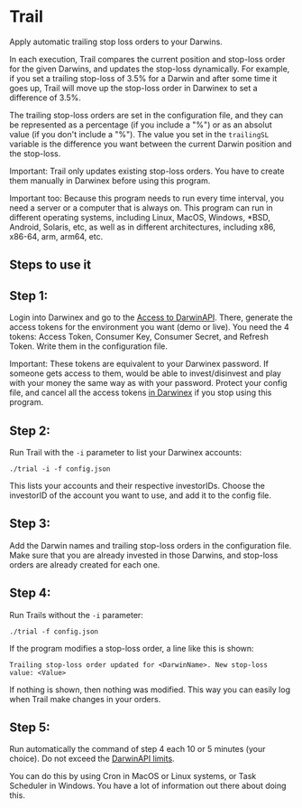 # Trail
Apply automatic trailing stop loss orders to your Darwins.

In each execution, Trail compares the current position and stop-loss order for the given Darwins, and updates the stop-loss dynamically. For example, if you set a trailing stop-loss of 3.5% for a Darwin and after some time it goes up, Trail will move up the stop-loss order in Darwinex to set a difference of 3.5%.

The trailing stop-loss orders are set in the configuration file, and they can be represented as a percentage (if you include a "%") or as an absolut value (if you don't include a "%"). The value you set in the `trailingSL` variable is the difference you want between the current Darwin position and the stop-loss.

Important: Trail only updates existing stop-loss orders. You have to create them manually in Darwinex before using this program.

Important too: Because this program needs to run every time interval, you need a server or a computer that is always on. This program can run in different operating systems, including Linux, MacOS, Windows, *BSD, Android, Solaris, etc, as well as in different architectures, including x86, x86-64, arm, arm64, etc.

## Steps to use it

## Step 1:

Login into Darwinex and go to the [Access to DarwinAPI](https://www.darwinex.com/data/darwin-api). There, generate the access tokens for the environment you want (demo or live). You need the 4 tokens: Access Token, Consumer Key, Consumer Secret, and Refresh Token. Write them in the configuration file.

Important: These tokens are equivalent to your Darwinex password. If someone gets access to them, would be able to invest/disinvest and play with your money the same way as with your password. Protect your config file, and cancel all the access tokens [in Darwinex](https://www.darwinex.com/data/darwin-api) if you stop using this program.

## Step 2:

Run Trail with the `-i` parameter to list your Darwinex accounts:
```
./trial -i -f config.json
```
This lists your accounts and their respective investorIDs. Choose the investorID of the account you want to use, and add it to the config file.

## Step 3:

Add the Darwin names and trailing stop-loss orders in the configuration file. Make sure that you are already invested in those Darwins, and stop-loss orders are already created for each one.

## Step 4:

Run Trails without the `-i` parameter:
```
./trial -f config.json
```
If the program modifies a stop-loss order, a line like this is shown:
```
Trailing stop-loss order updated for <DarwinName>. New stop-loss value: <Value>
```
If nothing is shown, then nothing was modified. This way you can easily log when Trail make changes in your orders.

## Step 5:

Run automatically the command of step 4 each 10 or 5 minutes (your choice). Do not exceed the [DarwinAPI limits](https://help.darwinex.com/api-walkthrough#throttling).

You can do this by using Cron in MacOS or Linux systems, or Task Scheduler in Windows. You have a lot of information out there about doing this.
